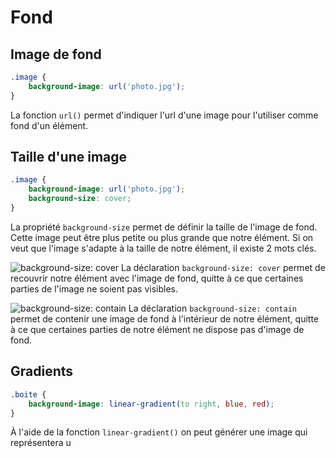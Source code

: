 # Fond

## Image de fond

```css
.image {
	background-image: url('photo.jpg');
}
```

La fonction `url()` permet d'indiquer l'url d'une image pour l'utiliser comme fond d'un élément.

## Taille d'une image

```css
.image {
	background-image: url('photo.jpg');
	background-size: cover;
}
```

La propriété `background-size` permet de définir la taille de l'image de fond. Cette image peut être plus petite ou plus grande que notre élément. Si on veut que l'image s'adapte à la taille de notre élément, il existe 2 mots clés.

![background-size: cover](https://ibin.co/4zZ9Ce0ncTwQ.png)
La déclaration `background-size: cover` permet de recouvrir notre élément avec l'image de fond, quitte à ce que certaines parties de l'image ne soient pas visibles.

![background-size: contain](https://ibin.co/4zZ9OCEwnpko.png)
La déclaration `background-size: contain` permet de contenir une image de fond à l'intérieur de notre élément, quitte à ce que certaines parties de notre élément ne dispose pas d'image de fond.

## Gradients

```css
.boite {
	background-image: linear-gradient(to right, blue, red);
}
```

À l'aide de la fonction `linear-gradient()` on peut générer une image qui représentera u 
<!--stackedit_data:
eyJoaXN0b3J5IjpbLTEyNTM1NDE2MTUsLTE0NzA5MjIwNDcsND
A0OTQ5MDk2XX0=
-->